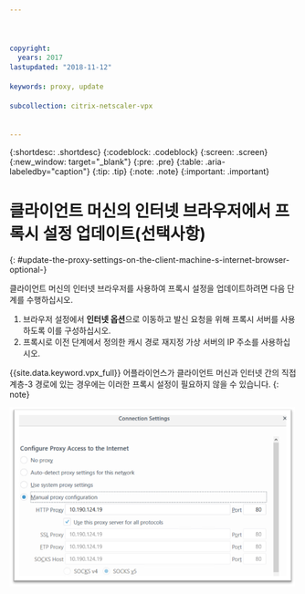 ```yaml
---



copyright:
  years: 2017
lastupdated: "2018-11-12"

keywords: proxy, update

subcollection: citrix-netscaler-vpx


---
```


{:shortdesc: .shortdesc}
{:codeblock: .codeblock}
{:screen: .screen}
{:new_window: target="_blank"}
{:pre: .pre}
{:table: .aria-labeledby="caption"}
{:tip: .tip}
{:note: .note}
{:important: .important}

# 클라이언트 머신의 인터넷 브라우저에서 프록시 설정 업데이트(선택사항)
{: #update-the-proxy-settings-on-the-client-machine-s-internet-browser-optional-}

클라이언트 머신의 인터넷 브라우저를 사용하여 프록시 설정을 업데이트하려면 다음 단계를 수행하십시오.

1. 브라우저 설정에서 **인터넷 옵션**으로 이동하고 발신 요청을 위해 프록시 서버를 사용하도록 이를 구성하십시오.
2. 프록시로 이전 단계에서 정의한 캐시 경로 재지정 가상 서버의 IP 주소를 사용하십시오.

{{site.data.keyword.vpx_full}} 어플라이언스가 클라이언트 머신과 인터넷 간의 직접 계층-3 경로에 있는 경우에는 이러한 프록시 설정이 필요하지 않을 수 있습니다.
{: note}

<img src="images/fp17.png" alt="그림" style="width: 500px;"/>
